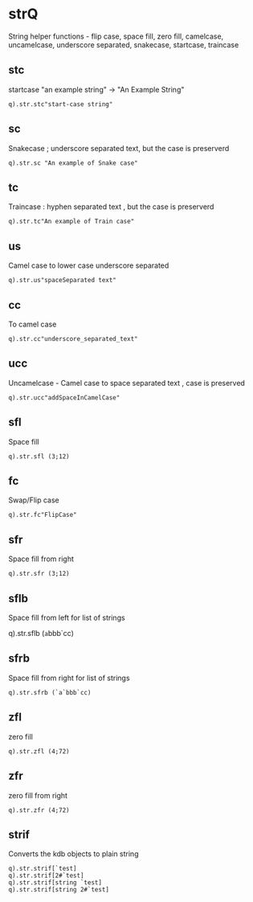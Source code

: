 # strQ

String helper functions - flip case, space fill, zero fill, camelcase, uncamelcase, underscore separated, snakecase, startcase, traincase

## stc
startcase "an example string" -> "An Example String"

    q).str.stc"start-case string"

## sc
Snakecase ; underscore separated text, but the case is preserverd

    q).str.sc "An example of Snake case"

## tc
Traincase : hyphen separated text , but the case is preserverd

    q).str.tc"An example of Train case"

## us
Camel case to lower case underscore separated

    q).str.us"spaceSeparated text"

## cc
To camel case

    q).str.cc"underscore_separated_text"

## ucc
Uncamelcase - Camel case to space separated text , case is preserved

    q).str.ucc"addSpaceInCamelCase"

## sfl
Space fill

    q).str.sfl (3;12)

## fc
Swap/Flip case

    q).str.fc"FlipCase"

## sfr
Space fill from right

    q).str.sfr (3;12)


## sflb
Space fill from left for list of strings

q).str.sflb (`a`bbb`cc)


## sfrb
Space fill from right for list of strings

    q).str.sfrb (`a`bbb`cc)


## zfl
zero fill

    q).str.zfl (4;72)


## zfr
zero fill from right

    q).str.zfr (4;72)


## strif
Converts the kdb objects to plain string

    q).str.strif[`test]
    q).str.strif[2#`test]
    q).str.strif[string `test]
    q).str.strif[string 2#`test]

